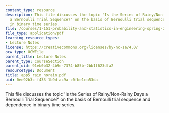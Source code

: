 ```yaml
---
content_type: resource
description: This file discusses the topic 'Is the Series of Rainy/Non-Rainy Days
  a Bernoulli Trial Sequence?' on the basis of Bernoulli trial sequence and dependence
  in binary time series.
file: /courses/1-151-probability-and-statistics-in-engineering-spring-2005/0ee92b3cf4331b9dac9ac0fbe1ea53da_app5_rain_norain.pdf
file_type: application/pdf
learning_resource_types:
- Lecture Notes
license: https://creativecommons.org/licenses/by-nc-sa/4.0/
ocw_type: OCWFile
parent_title: Lecture Notes
parent_type: CourseSection
parent_uid: 91eb0b32-4b9e-7374-b85b-2bb1f623dfa2
resourcetype: Document
title: app5_rain_norain.pdf
uid: 0ee92b3c-f433-1b9d-ac9a-c0fbe1ea53da
---
```

This file discusses the topic 'Is the Series of Rainy/Non-Rainy Days a Bernoulli Trial Sequence?' on the basis of Bernoulli trial sequence and dependence in binary time series.